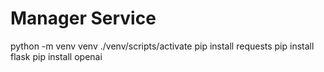 # Manager Service
python -m venv venv
./venv/scripts/activate
pip install requests
pip install flask
pip install openai
